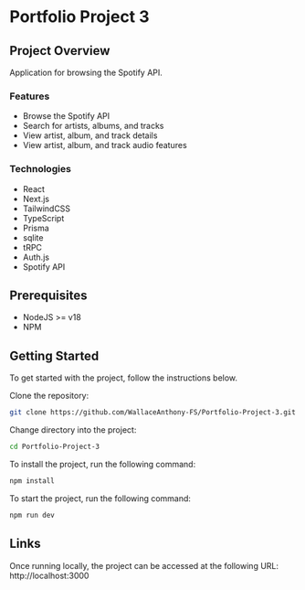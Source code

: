 # Portfolio Project 3

## Project Overview

Application for browsing the Spotify API.

### Features

- Browse the Spotify API
- Search for artists, albums, and tracks
- View artist, album, and track details
- View artist, album, and track audio features

### Technologies

- React
- Next.js
- TailwindCSS
- TypeScript
- Prisma
- sqlite
- tRPC
- Auth.js
- Spotify API

## Prerequisites

- NodeJS >= v18
- NPM

## Getting Started

To get started with the project, follow the instructions below.

Clone the repository:

```bash
git clone https://github.com/WallaceAnthony-FS/Portfolio-Project-3.git
```

Change directory into the project:

```bash
cd Portfolio-Project-3
```

To install the project, run the following command:

```bash
npm install
```

To start the project, run the following command:

```bash
npm run dev
```

## Links

Once running locally, the project can be accessed at the following URL:
http://localhost:3000
